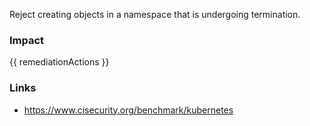 
Reject creating objects in a namespace that is undergoing termination.

### Impact
<!-- Add Impact here -->

<!-- DO NOT CHANGE -->
{{ remediationActions }}

### Links
- https://www.cisecurity.org/benchmark/kubernetes



